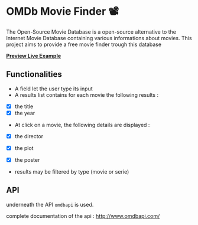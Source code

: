# OMDb Movie Finder 📽

The Open-Source Movie Database is a open-source alternative to the Internet Movie Database containing various informations about movies. This project aims to provide a free movie finder trough this database

**[Preview Live Example](https://imdb-explore.vercel.app/)**

## Functionalities

* A field let the user type its input
* A results list contains for each movie the following results :

 - [x] the title
 - [x] the year

* At click on a movie, the following details are displayed :

 - [x] the director
 - [x] the plot
 - [x] the poster


* results may be filtered by type (movie or serie)


## API

underneath the API `omdbapi` is used.

complete documentation of the api : http://www.omdbapi.com/
